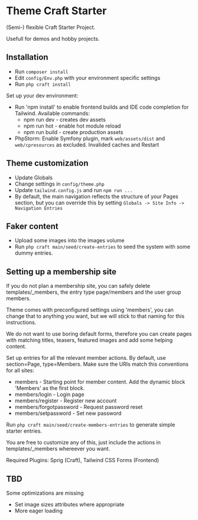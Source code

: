 # Theme Craft Starter

(Semi-) flexible Craft Starter Project.

Usefull for demos and hobby projects.

##  Installation

* Run `composer install`
* Edit `config/Env.php` with your environment specific settings
* Run `php craft install`

Set up your dev environment:

* Run 'npm install' to enable frontend builds and IDE code completion for Tailwind. Available commands:
  * npm run dev - creates dev assets
  * npm run hot - enable hot module reload
  * npm run build - create production assets
* PhpStorm: Enable Symfony plugin, mark `web/assets/dist` and `web/cpresources` as excluded. Invalided caches and Restart

## Theme customization

* Update Globals
* Change settings in `config/theme.php`
* Update `tailwind.config.js` and run `npm run ...`
* By default, the main navigation reflects the structure of your Pages section, but you can override this by setting `Globals -> Site Info -> Navigation Entries`

## Faker content

* Upload some images into the images volume
* Run `php craft main/seed/create-entries` to seed the system with some dummy entries.

## Setting up a membership site

If you do not plan a membership site, you can safely delete templates/_members, the entry type page/members and the user group members.

Theme comes with preconfigured settings using 'members', you can change that to anything you want, but we will stick to that naming for this instructions.

We do not want to use boring default forms, therefore you can create pages with matching titles, teasers, featured images and add some helping content. 

Set up entries for all the relevant member actions. By default, use section=Page, type=Members. Make sure the URIs match this conventions for all sites:

* members - Starting point for member content. Add the dynamic block 'Members' as the first block.
* members/login - Login page
* members/register - Register new account
* members/forgotpassword - Request password reset
* members/setpassword - Set new password

Run `php craft main/seed/create-members-entries` to generate simple starter entries.

You are free to customize any of this, just include the actions in templates/_members whereever you want.

Required Plugins: Sprig (Craft), Tailwind CSS Forms (Frontend)

## TBD

Some optimizations are missing

* Set image sizes attributes where appropriate
* More eager loading
